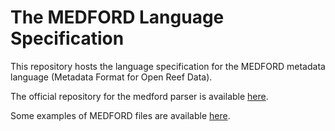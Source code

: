 # The MEDFORD Language Specification

This repository hosts the language specification for the MEDFORD metadata language (Metadata Format for Open Reef Data).

The official repository for the medford parser is available [here](https://github.com/TuftsBCB/MEDFORD).

Some examples of MEDFORD files are available [here](https://github.com/TuftsBCB/medford-examples).